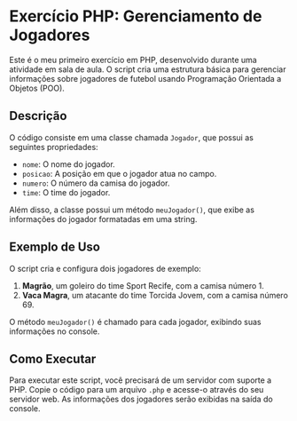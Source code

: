 # Exercício PHP: Gerenciamento de Jogadores

Este é o meu primeiro exercício em PHP, desenvolvido durante uma atividade em sala de aula. O script cria uma estrutura básica para gerenciar informações sobre jogadores de futebol usando Programação Orientada a Objetos (POO).

## Descrição

O código consiste em uma classe chamada `Jogador`, que possui as seguintes propriedades:

- `nome`: O nome do jogador.
- `posicao`: A posição em que o jogador atua no campo.
- `numero`: O número da camisa do jogador.
- `time`: O time do jogador.

Além disso, a classe possui um método `meuJogador()`, que exibe as informações do jogador formatadas em uma string.

## Exemplo de Uso

O script cria e configura dois jogadores de exemplo:

1. **Magrão**, um goleiro do time Sport Recife, com a camisa número 1.
2. **Vaca Magra**, um atacante do time Torcida Jovem, com a camisa número 69.

O método `meuJogador()` é chamado para cada jogador, exibindo suas informações no console.

## Como Executar

Para executar este script, você precisará de um servidor com suporte a PHP. Copie o código para um arquivo `.php` e acesse-o através do seu servidor web. As informações dos jogadores serão exibidas na saída do console.
